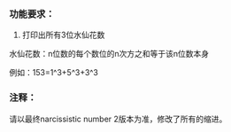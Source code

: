 ### 功能要求：

1. 打印出所有3位水仙花数

水仙花数：n位数的每个数位的n次方之和等于该n位数本身

例如：153=1^3+5^3+3^3

### 注释：
请以最终narcissistic number 2版本为准，修改了所有的缩进。
